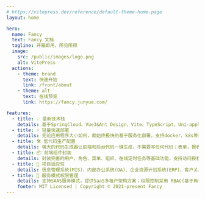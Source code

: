 ```yaml
---
# https://vitepress.dev/reference/default-theme-home-page
layout: home

hero:
  name: Fancy
  text: Fancy 文档
  tagline: 开箱即用，所见所得
  image:
    src: /public/images/logo.png
    alt: VitePress
  actions:
    - theme: brand
      text: 快速开始
      link: /front/about
    - theme: alt
      text: 在线预览
      link: https://fancy.junyue.com/

features:
  - title: 💡 最新技术栈
    details: 基于SpringCloud、Vue3&Ant Design、Vite、TypeScript、Uni-app等最新技术栈开发
  - title: ⚡️ 轻量快速部署
    details: 无论应用程序大小如何，都始终极快的基于服务化部署，支持docker、k8s等云方案
  - title: 🛠️ 低代码生产配置
    details: 强大的代码生成器让前端和后台代码一键生成，不需要写任何代码；表单，报表，图表，大屏配置设计
  - title: 📦 前端组件封装
    details: 封装完善的用户、角色、菜单、组织、在线定时任务等基础功能，支持访问授权、按钮权限、数据权限等功能
  - title: 🔩 项目适应性
    details: 信息管理系统(MIS)、内部办公系统(OA)、企业资源计划系统(ERP)、客户关系管理系统(CRM)等
  - title: 🔑 服务模式权限管理
    details: 支持SAAS服务模式，提供SaaS多租户架构方案；权限控制采用 RBAC(基于角色的访问控制)
    footer: MIT Licensed | Copyright © 2021-present Fancy
---
```


